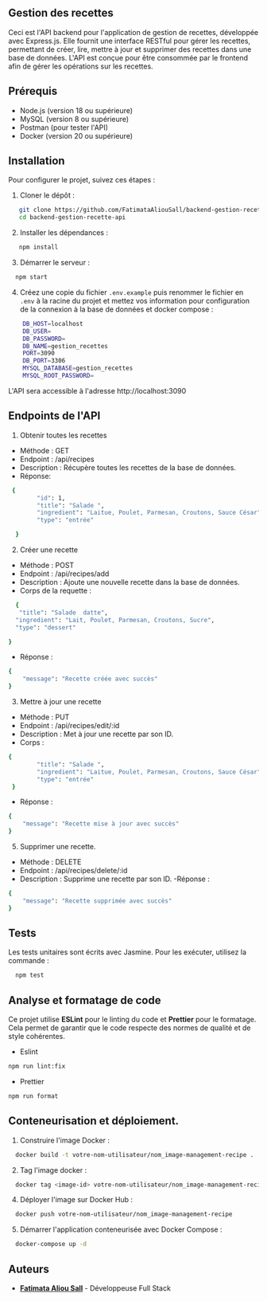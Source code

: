 ## Gestion des recettes

Ceci est l'API backend pour l'application de gestion de recettes, développée avec Express.js. Elle fournit une interface RESTful pour gérer les recettes, permettant de créer, lire, mettre à jour et supprimer des recettes dans une base de données. L'API est conçue pour être consommée par le frontend afin de gérer les opérations sur les recettes.

## Prérequis

- Node.js (version 18 ou supérieure)
- MySQL (version 8 ou supérieure)
- Postman (pour tester l'API)
- Docker (version 20 ou supérieure)

## Installation

Pour configurer le projet, suivez ces étapes :

1. Cloner le dépôt :

```bash
   git clone https://github.com/FatimataAliouSall/backend-gestion-recette-api.git
   cd backend-gestion-recette-api
```

2. Installer les dépendances :

```bash
   npm install
```

3. Démarrer le serveur :

```bash
  npm start
```

4. Créez une copie du fichier `.env.example` puis renommer le fichier en `.env` à la racine du projet et mettez vos information pour configuration de la connexion à la base de données et docker compose :

```bash
    DB_HOST=localhost
    DB_USER=
    DB_PASSWORD=
    DB_NAME=gestion_recettes
    PORT=3090
    DB_PORT=3306
    MYSQL_DATABASE=gestion_recettes
    MYSQL_ROOT_PASSWORD=
```

L'API sera accessible à l'adresse http://localhost:3090

## Endpoints de l'API

1. Obtenir toutes les recettes

- Méthode : GET
- Endpoint : /api/recipes
- Description : Récupère toutes les recettes de la base de données.
- Réponse:

```bash
 {
        "id": 1,
        "title": "Salade ",
        "ingredient": "Laitue, Poulet, Parmesan, Croutons, Sauce César",
        "type": "entrée"

  }
```

2. Créer une recette

- Méthode : POST
- Endpoint : /api/recipes/add
- Description : Ajoute une nouvelle recette dans la base de données.
- Corps de la requette :

```bash
  {
   "title": "Salade  datte",
  "ingredient": "Lait, Poulet, Parmesan, Croutons, Sucre",
  "type": "dessert"

}
```

- Réponse :

```bash
{
    "message": "Recette créée avec succès"
}

```

3. Mettre à jour une recette

- Méthode : PUT
- Endpoint : /api/recipes/edit/:id
- Description : Met à jour une recette par son ID.
- Corps :

```bash
{
        "title": "Salade ",
        "ingredient": "Laitue, Poulet, Parmesan, Croutons, Sauce César",
        "type": "entrée"
 }

```

- Réponse :

```bash
{
    "message": "Recette mise à jour avec succès"
}
```

5. Supprimer une recette.

- Méthode : DELETE
- Endpoint : /api/recipes/delete/:id
- Description : Supprime une recette par son ID.
  -Réponse :

```bash
{
    "message": "Recette supprimée avec succès"
}

```

## Tests

Les tests unitaires sont écrits avec Jasmine. Pour les exécuter, utilisez la commande :

```bash
  npm test
```

## Analyse et formatage de code

Ce projet utilise **ESLint** pour le linting du code et **Prettier** pour le formatage. Cela permet de garantir que le code respecte des normes de qualité et de style cohérentes.

- Eslint

```bash
npm run lint:fix
```

- Prettier

```bash
npm run format
```

## Conteneurisation et déploiement.

1. Construire l'image Docker :

```bash
  docker build -t votre-nom-utilisateur/nom_image-management-recipe .
```

2. Tag l'image docker :

```bash
  docker tag <image-id> votre-nom-utilisateur/nom_image-management-recipe
```

4. Déployer l'image sur Docker Hub :

```bash
  docker push votre-nom-utilisateur/nom_image-management-recipe
```

5. Démarrer l'application conteneurisée avec Docker Compose :

```bash
  docker-compose up -d
```

## Auteurs

- **[Fatimata Aliou Sall](https://github.com/fatimata-sall)** - Développeuse Full Stack
